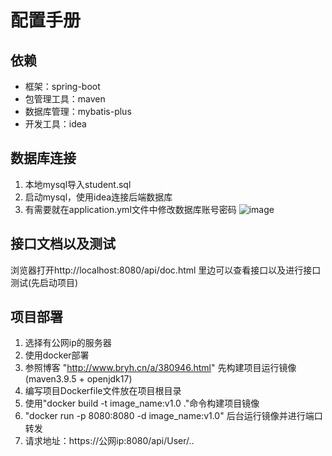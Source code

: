 # 配置手册

## 依赖

* 框架：spring-boot
* 包管理工具：maven
* 数据库管理：mybatis-plus
* 开发工具：idea

## 数据库连接

1. 本地mysql导入student.sql
2. 启动mysql，使用idea连接后端数据库
3. 有需要就在application.yml文件中修改数据库账号密码
   ![image](https://github.com/WzjCoder/software_project/assets/128364962/3671a281-d26a-4691-88f5-c846e9ee8da9)

## 接口文档以及测试

浏览器打开http://localhost:8080/api/doc.html
里边可以查看接口以及进行接口测试(先启动项目)

## 项目部署

1. 选择有公网ip的服务器
2. 使用docker部署
3. 参照博客 "http://www.bryh.cn/a/380946.html" 先构建项目运行镜像(maven3.9.5 + openjdk17)
4. 编写项目Dockerfile文件放在项目根目录
5. 使用"docker build -t image_name:v1.0 ."命令构建项目镜像
6. "docker run -p 8080:8080 -d image_name:v1.0" 后台运行镜像并进行端口转发
7. 请求地址：https://公网ip:8080/api/User/..


